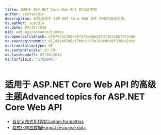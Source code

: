 ```yaml
---
title: 适用于 ASP.NET Core Web API 的高级主题
author: scottaddie
description: 发现适用于 ASP.NET Core Web API 开发的高级主题。
ms.author: scaddie
ms.date: 04/25/2018
uid: web-api/advanced/index
ms.openlocfilehash: bf979d51fb0a50faf9dc8e28f471d228b7945a8d
ms.sourcegitcommit: 661d30492d5ef7bbca4f7e709f40d8f3309d2dac
ms.translationtype: HT
ms.contentlocale: zh-CN
ms.lasthandoff: 07/10/2018
ms.locfileid: "37938441"
---
```

# <a name="advanced-topics-for-aspnet-core-web-api"></a><span data-ttu-id="d412d-103">适用于 ASP.NET Core Web API 的高级主题</span><span class="sxs-lookup"><span data-stu-id="d412d-103">Advanced topics for ASP.NET Core Web API</span></span>

* [<span data-ttu-id="d412d-104">自定义格式化程序</span><span class="sxs-lookup"><span data-stu-id="d412d-104">Custom formatters</span></span>](xref:web-api/advanced/custom-formatters)
* [<span data-ttu-id="d412d-105">格式化响应数据</span><span class="sxs-lookup"><span data-stu-id="d412d-105">Format response data</span></span>](xref:web-api/advanced/formatting)
